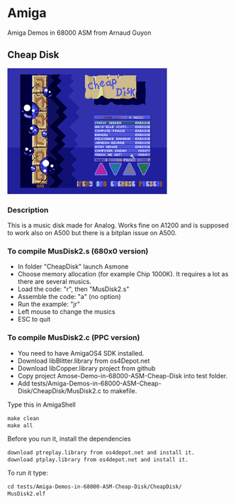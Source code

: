 # Amiga
Amiga Demos in 68000 ASM from Arnaud Guyon

## Cheap Disk

![CheapDisk Screenshot](CheapDisk.png "CheapDisk Screenshot")

### Description

This is a music disk made for Analog. Works fine on A1200 and is supposed to work also on A500 but there is a bitplan issue on A500.

### To compile MusDisk2.s (680x0 version)

- In folder "CheapDisk" launch Asmone
- Choose memory allocation (for example Chip 1000K). It requires a lot as there are several musics.
- Load the code: "r", then "MusDisk2.s"
- Assemble the code: "a" (no option)
- Run the example: "jr"
- Left mouse to change the musics
- ESC to quit

### To compile MusDisk2.c (PPC version)

- You need to have AmigaOS4 SDK installed.
- Download libBlitter.library from os4Depot.net
- Download libCopper.library project from github
- Copy project Amose-Demo-in-68000-ASM-Cheap-Disk into test folder.
- Add tests/Amiga-Demos-in-68000-ASM-Cheap-Disk/CheapDisk/MusDisk2.c to makefile.

Type this in AmigaShell

    make clean
    make all
    
Before you run it, install the dependencies

    download ptreplay.library from os4depot.net and install it.
    download ptplay.library from os4depot.net and install it.
    
To run it type:    
    
    cd tests/Amiga-Demos-in-68000-ASM-Cheap-Disk/CheapDisk/
    MusDisk2.elf
    
